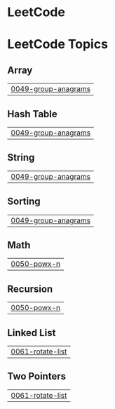 # LeetCode
<!---LeetCode Topics Start-->
# LeetCode Topics
## Array
|  |
| ------- |
| [0049-group-anagrams](https://github.com/Hiruvinda/LeetCode/tree/master/0049-group-anagrams) |
## Hash Table
|  |
| ------- |
| [0049-group-anagrams](https://github.com/Hiruvinda/LeetCode/tree/master/0049-group-anagrams) |
## String
|  |
| ------- |
| [0049-group-anagrams](https://github.com/Hiruvinda/LeetCode/tree/master/0049-group-anagrams) |
## Sorting
|  |
| ------- |
| [0049-group-anagrams](https://github.com/Hiruvinda/LeetCode/tree/master/0049-group-anagrams) |
## Math
|  |
| ------- |
| [0050-powx-n](https://github.com/Hiruvinda/LeetCode/tree/master/0050-powx-n) |
## Recursion
|  |
| ------- |
| [0050-powx-n](https://github.com/Hiruvinda/LeetCode/tree/master/0050-powx-n) |
## Linked List
|  |
| ------- |
| [0061-rotate-list](https://github.com/Hiruvinda/LeetCode/tree/master/0061-rotate-list) |
## Two Pointers
|  |
| ------- |
| [0061-rotate-list](https://github.com/Hiruvinda/LeetCode/tree/master/0061-rotate-list) |
<!---LeetCode Topics End-->